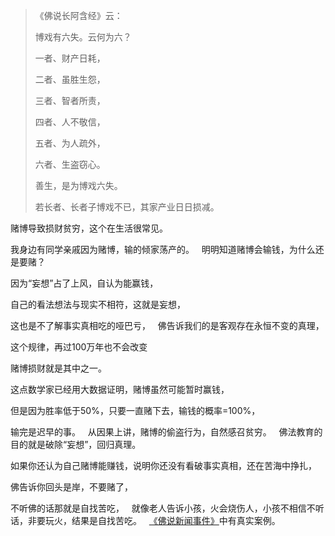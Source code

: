 > 《佛说长阿含经》云：
> 
>  博戏有六失。云何为六？
> 
> 一者、财产日耗，
> 
> 二者、虽胜生怨，
> 
> 三者、智者所责，
> 
> 四者、人不敬信，
> 
> 五者、为人疏外，
> 
> 六者、生盗窃心。
> 
> 善生，是为博戏六失。
> 
> 若长者、长者子博戏不已，其家产业日日损减。

赌博导致损财贫穷，这个在生活很常见。

我身边有同学亲戚因为赌博，输的倾家荡产的。
&nbsp;
明明知道赌博会输钱，为什么还是要赌？

因为“妄想”占了上风，自认为能赢钱，

自己的看法想法与现实不相符，这就是妄想，

这也是不了解事实真相吃的哑巴亏，
&nbsp;
佛告诉我们的是客观存在永恒不变的真理，

这个规律，再过100万年也不会改变

赌博损财就是其中之一。

这点数学家已经用大数据证明，赌博虽然可能暂时赢钱，

但是因为胜率低于50%，只要一直赌下去，输钱的概率=100%，

输完是迟早的事。
&nbsp;
从因果上讲，赌博的偷盗行为，自然感召贫穷。
&nbsp;
佛法教育的目的就是破除“妄想”，回归真理。

如果你还认为自己赌博能赚钱，说明你还没有看破事实真相，还在苦海中挣扎，

佛告诉你回头是岸，不要赌了，

不听佛的话那就是自找苦吃，
&nbsp;
就像老人告诉小孩，火会烧伤人，小孩不相信不听话，非要玩火，结果是自找苦吃。
&nbsp;
[《佛说新闻事件》](https://www.kancloud.cn/luojiangtao/foshuoxinwen)中有真实案例。